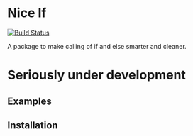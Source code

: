 # Nice If
[![Build Status](https://travis-ci.org/bosunski/nice-if.svg?branch=master)](https://travis-ci.org/bosunski/nice-if)

A package to make calling of if and else smarter and cleaner.

# Seriously under development
## Examples

## Installation
